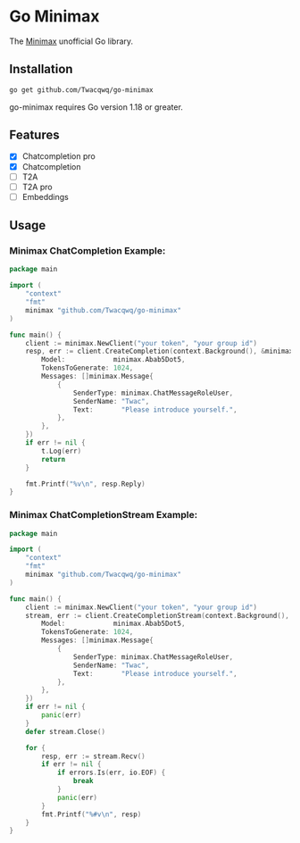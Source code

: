 # Go Minimax
The [Minimax](https://api.minimax.chat) unofficial Go library.

## Installation
```bash
go get github.com/Twacqwq/go-minimax
```
go-minimax requires Go version 1.18 or greater.

## Features
- [x] Chatcompletion pro
- [x] Chatcompletion
- [ ] T2A
- [ ] T2A pro
- [ ] Embeddings

## Usage

### Minimax ChatCompletion Example:

```go
package main

import (
	"context"
	"fmt"
	minimax "github.com/Twacqwq/go-minimax"
)

func main() {
    client := minimax.NewClient("your token", "your group id")
	resp, err := client.CreateCompletion(context.Background(), &minimax.ChatCompletionRequest{
		Model:            minimax.Abab5Dot5,
		TokensToGenerate: 1024,
		Messages: []minimax.Message{
			{
				SenderType: minimax.ChatMessageRoleUser,
				SenderName: "Twac",
				Text:       "Please introduce yourself.",
			},
		},
	})
	if err != nil {
		t.Log(err)
		return
	}

	fmt.Printf("%v\n", resp.Reply)
}

```

### Minimax ChatCompletionStream Example:

```go
package main

import (
	"context"
	"fmt"
	minimax "github.com/Twacqwq/go-minimax"
)

func main() {
    client := minimax.NewClient("your token", "your group id")
	stream, err := client.CreateCompletionStream(context.Background(), &minimax.ChatCompletionRequest{
		Model:            minimax.Abab5Dot5,
		TokensToGenerate: 1024,
		Messages: []minimax.Message{
			{
				SenderType: minimax.ChatMessageRoleUser,
				SenderName: "Twac",
				Text:       "Please introduce yourself.",
			},
		},
	})
	if err != nil {
		panic(err)
	}
	defer stream.Close()

	for {
		resp, err := stream.Recv()
		if err != nil {
			if errors.Is(err, io.EOF) {
				break
			}
			panic(err)
		}
		fmt.Printf("%#v\n", resp)
	}
}

```